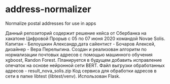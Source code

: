 # address-normalizer

Normalize postal addresses for use in apps

Данный репозиторий содержит решение кейса от Сбербанка на хакатоне Цифровой Прорыв с 05 по 07 июня 2020 командой Novae Solis. Капитан - Белоушкин Александр,дата сайентист - Бочаров Алексей, дизайнер - Вера Перелыгина.
Создан и реализован алгоритм по нормализации почтовых адресов с помощью машинного обучения xgboost, Randon Forest. Планируется в будущем добавить исправление опечаток на основе нейронной сети BERT.
Файл выгрузки обработанных адресов - result_nova_solis.zip
Код сервиса для обработки адресов в сети в папке libtest (libtest/venv). Использован Flask.
